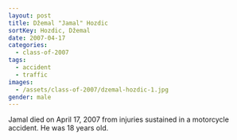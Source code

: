 ```yaml
---
layout: post
title: Džemal "Jamal" Hozdic
sortKey: Hozdic, Džemal
date: 2007-04-17
categories:
  - class-of-2007
tags:
  - accident
  - traffic
images:
  - /assets/class-of-2007/dzemal-hozdic-1.jpg
gender: male
---
```

Jamal died on April 17, 2007 from injuries sustained in a motorcycle accident. He was 18 years old.
